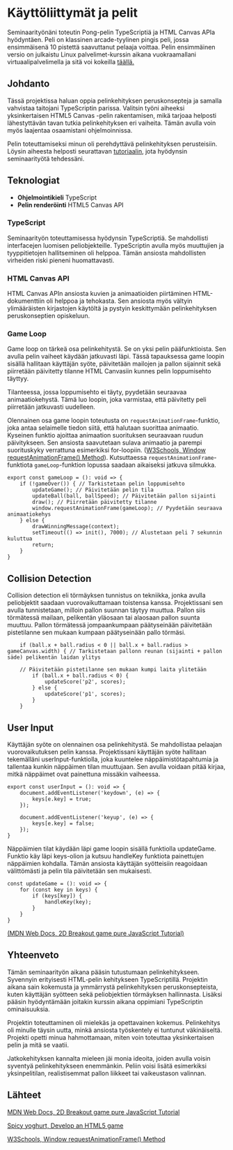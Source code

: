 # Käyttöliittymät ja pelit

Seminaarityönäni toteutin Pong-pelin TypeScriptiä ja HTML Canvas APIa hyödyntäen. Peli on klassinen arcade-tyylinen pingis peli, jossa ensimmäisenä 10 pistettä saavuttanut pelaaja voittaa. Pelin ensimmäinen versio on julkaistu Linux palvelimet-kurssin aikana vuokraamallani virtuaalipalvelimella ja sitä voi kokeilla [täällä.](http://linuxharjoitus.me)

## Johdanto

Tässä projektissa haluan oppia pelinkehityksen peruskonsepteja ja samalla vahvistaa taitojani TypeScriptin parissa. Valitsin työni aiheeksi yksinkertaisen HTML5 Canvas -pelin rakentamisen, mikä tarjoaa helposti lähestyttävän tavan tutkia pelinkehityksen eri vaiheita. Tämän avulla voin myös laajentaa osaamistani ohjelmoinnissa.

Pelin toteuttamiseksi minun oli perehdyttävä pelinkehityksen perusteisiin. Löysin aiheesta helposti seurattavan [tutoriaalin](https://spicyyoghurt.com/tutorials/html5-javascript-game-development/develop-a-html5-javascript-game), jota hyödynsin seminaarityötä tehdessäni.

## Teknologiat

- **Ohjelmointikieli** TypeScript
- **Pelin renderöinti** HTML5 Canvas API

### TypeScript

Seminaarityön toteuttamisessa hyödynsin TypeScriptiä. Se mahdollisti interfacejen luomisen peliobjekteille. TypeScriptin avulla myös muuttujien ja tyyppitietojen hallitseminen oli helppoa. Tämän ansiosta mahdollisten virheiden riski pieneni huomattavasti.

### HTML Canvas API

HTML Canvas APIn ansiosta kuvien ja animaatioiden piirtäminen HTML-dokumenttiin oli helppoa ja tehokasta. Sen ansiosta myös vältyin ylimääräisten kirjastojen käytöltä ja pystyin keskittymään pelinkehityksen peruskonseptien opiskeluun.

### Game Loop

Game loop on tärkeä osa pelinkehitystä. Se on yksi pelin pääfunktioista. Sen avulla pelin vaiheet käydään jatkuvasti läpi. Tässä tapauksessa game loopin sisällä hallitaan käyttäjän syöte, päivitetään mailojen ja pallon sijainnit sekä piirretään päivitetty tilanne HTML Canvasiin kunnes pelin loppumisehto täyttyy.

Tilanteessa, jossa loppumisehto ei täyty, pyydetään seuraavaa animaatiokehystä. Tämä luo loopin, joka varmistaa, että päivitetty peli piirretään jatkuvasti uudelleen.

Olennainen osa game loopin toteutusta on `requestAnimationFrame`-funktio, joka antaa selaimelle tiedon siitä, että halutaan suorittaa animaatio. Kyseinen funktio ajoittaa animaation suorituksen seuraavaan ruudun päivitykseen. Sen ansiosta saavutetaan sulava animaatio ja parempi suorituskyky verrattuna esimerkiksi for-loopiin. ([W3Schools, Window requestAnimationFrame() Method](https://www.w3schools.com/jsref/met_win_requestanimationframe.asp)). Kutsuttaessa `requestAnimationFrame`-funktiota `gameLoop`-funktion lopussa saadaan aikaiseksi jatkuva silmukka.


```
export const gameLoop = (): void => {
    if (!gameOver()) { // Tarkistetaan pelin loppumisehto
        updateGame(); // Päivitetään pelin tila
        updateBall(ball, ballSpeed); // Päivitetään pallon sijainti
        draw(); // Piirretään päivitetty tilanne
        window.requestAnimationFrame(gameLoop); // Pyydetään seuraava animaatiokehys
    } else {
        drawWinningMessage(context);
        setTimeout(() => init(), 7000); // Alustetaan peli 7 sekunnin kuluttua
        return;
    }
}
```

## Collision Detection

Collision detection eli törmäyksen tunnistus on tekniikka, jonka avulla peliobjektit saadaan vuorovaikuttamaan toistensa kanssa. Projektissani sen avulla tunnistetaan, milloin pallon suunnan täytyy muuttua. Pallon siis törmätessä mailaan, pelikentän yläosaan tai alaosaan pallon suunta muuttuu. Pallon törmätessä jompaankumpaan päätyseinään päivitetään pistetilanne sen mukaan kumpaan päätyseinään pallo törmäsi.

```
    if (ball.x + ball.radius < 0 || ball.x + ball.radius > gameCanvas.width) { // Tarkistetaan pallonn reunan (sijainti + pallon säde) pelikentän laidan ylitys

    // Päivitetään pistetilanne sen mukaan kumpi laita ylitetään
        if (ball.x + ball.radius < 0) {
            updateScore('p2', scores);
        } else {
            updateScore('p1', scores);
        }
    }
```

## User Input

Käyttäjän syöte on olennainen osa pelinkehitystä. Se mahdollistaa pelaajan vuorovaikutuksen pelin kanssa. Projektissani käyttäjän syöte hallitaan tekemälläni userInput-funktiolla, joka kuuntelee näppäimistötapahtumia ja tallentaa kunkin näppäimen tilan muuttujaan. Sen avulla voidaan pitää kirjaa, mitkä näppäimet ovat painettuna missäkin vaiheessa.

```
export const userInput = (): void => {
    document.addEventListener('keydown', (e) => {
        keys[e.key] = true;
    });

    document.addEventListener('keyup', (e) => {
        keys[e.key] = false;
    });
}
```

Näppäimien tilat käydään läpi game loopin sisällä funktiolla updateGame. Funktio käy läpi keys-olion ja kutsuu handleKey funktiota painettujen näppäimien kohdalla. Tämän ansiosta käyttäjän syötteisiin reagoidaan välittömästi ja pelin tila päivitetään sen mukaisesti.

```
const updateGame = (): void => {
    for (const key in keys) {
        if (keys[key]) {
            handleKey(key);
        }
    }
}
```

[(MDN Web Docs, 2D Breakout game pure JavaScript Tutorial)](https://developer.mozilla.org/en-US/docs/Games/Tutorials/2D_Breakout_game_pure_JavaScript/Paddle_and_keyboard_controls)

## Yhteenveto

Tämän seminaarityön aikana pääsin tutustumaan pelinkehitykseen. Syvennyin erityisesti HTML-pelin kehitykseen TypeScriptillä. Projektin aikana sain kokemusta ja ymmärrystä pelinkehityksen peruskonsepteista, kuten käyttäjän syötteen sekä peliobjektien törmäyksen hallinnasta. Lisäksi pääsin hyödyntämään joitakin kurssin aikana oppimiani TypeScriptin ominaisuuksia.

Projektin toteuttaminen oli mielekäs ja opettavainen kokemus. Pelinkehitys oli minulle täysin uutta, minkä ansiosta työskentely ei tuntunut väkinäiseltä. Projekti opetti minua hahmottamaan, miten voin toteuttaa yksinkertaisen pelin ja mitä se vaatii. 

Jatkokehityksen kannalta mieleen jäi monia ideoita, joiden avulla voisin syventyä pelinkehitykseen enemmänkin. Peliin voisi lisätä esimerkiksi yksinpelitilan, realistisemmat pallon liikkeet tai vaikeustason valinnan.

## Lähteet

[MDN Web Docs, 2D Breakout game pure JavaScript Tutorial](https://developer.mozilla.org/en-US/docs/Games/Tutorials/2D_Breakout_game_pure_JavaScript/Paddle_and_keyboard_controls)

[Spicy yoghurt, Develop an HTML5 game](https://spicyyoghurt.com/tutorials/html5-javascript-game-development/develop-a-html5-javascript-game)

[W3Schools, Window requestAnimationFrame() Method](https://www.w3schools.com/jsref/met_win_requestanimationframe.asp)
